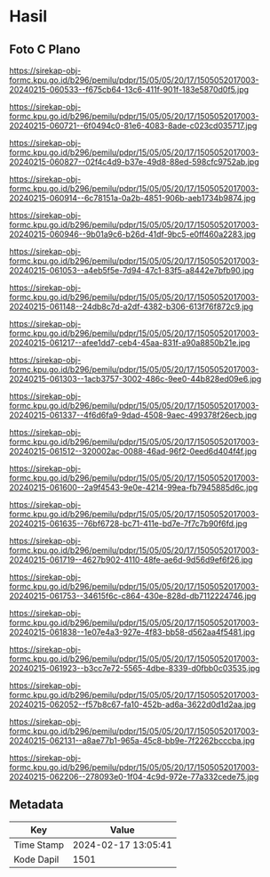 # Hasil

## Foto C Plano

https://sirekap-obj-formc.kpu.go.id/b296/pemilu/pdpr/15/05/05/20/17/1505052017003-20240215-060533--f675cb64-13c6-411f-901f-183e5870d0f5.jpg

https://sirekap-obj-formc.kpu.go.id/b296/pemilu/pdpr/15/05/05/20/17/1505052017003-20240215-060721--6f0494c0-81e6-4083-8ade-c023cd035717.jpg

https://sirekap-obj-formc.kpu.go.id/b296/pemilu/pdpr/15/05/05/20/17/1505052017003-20240215-060827--02f4c4d9-b37e-49d8-88ed-598cfc9752ab.jpg

https://sirekap-obj-formc.kpu.go.id/b296/pemilu/pdpr/15/05/05/20/17/1505052017003-20240215-060914--6c78151a-0a2b-4851-906b-aeb1734b9874.jpg

https://sirekap-obj-formc.kpu.go.id/b296/pemilu/pdpr/15/05/05/20/17/1505052017003-20240215-060946--9b01a9c6-b26d-41df-9bc5-e0ff460a2283.jpg

https://sirekap-obj-formc.kpu.go.id/b296/pemilu/pdpr/15/05/05/20/17/1505052017003-20240215-061053--a4eb5f5e-7d94-47c1-83f5-a8442e7bfb90.jpg

https://sirekap-obj-formc.kpu.go.id/b296/pemilu/pdpr/15/05/05/20/17/1505052017003-20240215-061148--24db8c7d-a2df-4382-b306-613f76f872c9.jpg

https://sirekap-obj-formc.kpu.go.id/b296/pemilu/pdpr/15/05/05/20/17/1505052017003-20240215-061217--afee1dd7-ceb4-45aa-831f-a90a8850b21e.jpg

https://sirekap-obj-formc.kpu.go.id/b296/pemilu/pdpr/15/05/05/20/17/1505052017003-20240215-061303--1acb3757-3002-486c-9ee0-44b828ed09e6.jpg

https://sirekap-obj-formc.kpu.go.id/b296/pemilu/pdpr/15/05/05/20/17/1505052017003-20240215-061337--4f6d6fa9-9dad-4508-9aec-499378f26ecb.jpg

https://sirekap-obj-formc.kpu.go.id/b296/pemilu/pdpr/15/05/05/20/17/1505052017003-20240215-061512--320002ac-0088-46ad-96f2-0eed6d404f4f.jpg

https://sirekap-obj-formc.kpu.go.id/b296/pemilu/pdpr/15/05/05/20/17/1505052017003-20240215-061600--2a9f4543-9e0e-4214-99ea-fb7945885d6c.jpg

https://sirekap-obj-formc.kpu.go.id/b296/pemilu/pdpr/15/05/05/20/17/1505052017003-20240215-061635--76bf6728-bc71-411e-bd7e-7f7c7b90f6fd.jpg

https://sirekap-obj-formc.kpu.go.id/b296/pemilu/pdpr/15/05/05/20/17/1505052017003-20240215-061719--4627b902-4110-48fe-ae6d-9d56d9ef6f26.jpg

https://sirekap-obj-formc.kpu.go.id/b296/pemilu/pdpr/15/05/05/20/17/1505052017003-20240215-061753--34615f6c-c864-430e-828d-db7112224746.jpg

https://sirekap-obj-formc.kpu.go.id/b296/pemilu/pdpr/15/05/05/20/17/1505052017003-20240215-061838--1e07e4a3-927e-4f83-bb58-d562aa4f5481.jpg

https://sirekap-obj-formc.kpu.go.id/b296/pemilu/pdpr/15/05/05/20/17/1505052017003-20240215-061923--b3cc7e72-5565-4dbe-8339-d0fbb0c03535.jpg

https://sirekap-obj-formc.kpu.go.id/b296/pemilu/pdpr/15/05/05/20/17/1505052017003-20240215-062052--f57b8c67-fa10-452b-ad6a-3622d0d1d2aa.jpg

https://sirekap-obj-formc.kpu.go.id/b296/pemilu/pdpr/15/05/05/20/17/1505052017003-20240215-062131--a8ae77b1-965a-45c8-bb9e-7f2262bcccba.jpg

https://sirekap-obj-formc.kpu.go.id/b296/pemilu/pdpr/15/05/05/20/17/1505052017003-20240215-062206--278093e0-1f04-4c9d-972e-77a332cede75.jpg


## Metadata

| Key        | Value               |
| ---------- | ------------------- |
| Time Stamp | 2024-02-17 13:05:41 |
| Kode Dapil | 1501                |



